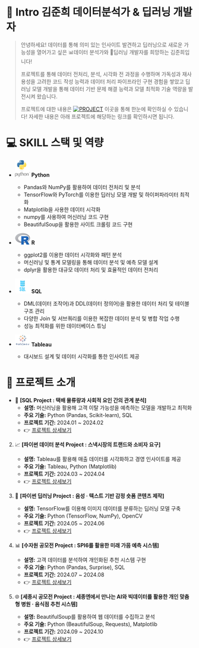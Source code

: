 # 👋 Intro 김준희 데이터분석가 & 딥러닝 개발자

> 안녕하세요! 데이터를 통해 의미 있는 인사이트 발견하고 딥러닝으로 새로운 가능성을 열어가고 싶은 📊데이터 분석가와 🤖딥러닝 개발자를 희망하는 김준희입니다!
>
> 프로젝트를 통해 데이터 전처리, 분석, 시각화 전 과정을 수행하며 가독성과 재사용성을 고려한 코드 작성 능력과 데이터 처리 파이프라인 구현 경험을 쌓았고 딥러닝 모델 개발을 통해 데이터 기반 문제 해결 능력과 모델 최적화 기술 역량을 발전시켜 왔습니다.
> 
> 프로젝트에 대한 내용은 [![PROJECT](https://img.shields.io/badge/PROJECT-green?style=flat-square)](https://github.com/Kim-Jun-Hee/Portfolio_kjh) 이곳을 통해 한눈에 확인하실 수 있습니다!
> 자세한 내용은 아래 프로젝트에 해당하는 링크를 확인하시면 됩니다.

# 💻 SKILL 스택 및 역량

- <img src="python-logo.png" alt="Python" width="40"/> **Python** 
  - Pandas와 NumPy를 활용하여 데이터 전처리 및 분석  
  - TensorFlow와 PyTorch를 이용한 딥러닝 모델 개발 및 하이퍼파라미터 최적화  
  - Matplotlib을 사용한 데이터 시각화
  - numpy를 사용하여 머신러닝 코드 구현
  - BeautifulSoup을 활용한 사이트 크롤링 코드 구현

- <img src="r-logo.png" alt="R" width="40"/> **R**
  - ggplot2를 이용한 데이터 시각화와 패턴 분석
  - 머신러닝 및 통계 모델링을 통해 데이터 분석 및 예측 모델 설계  
  - dplyr을 활용한 대규모 데이터 처리 및 효율적인 데이터 전처리 

- <img src="sql-logo.png" alt="SQL" width="40"/> **SQL**
  - DML(데이터 조작어)과 DDL(데이터 정의어)을 활용한 데이터 처리 및 테이블 구조 관리  
  - 다양한 Join 및 서브쿼리를 이용한 복잡한 데이터 분석 및 병합 작업 수행
  - 성능 최적화를 위한 데이터베이스 튜닝

- <img src="tableau-logo.png" alt="Tableau" width="40"/> **Tableau**
  - 대시보드 설계 및 데이터 시각화를 통한 인사이트 제공  

# 📂 프로젝트 소개

- 🎯 **[SQL Project : 택배 물류량과 사회적 요인 간의 관계 분석]**  
   - **설명:** 머신러닝을 활용해 고객 이탈 가능성을 예측하는 모델을 개발하고 최적화  
   - **주요 기술:** Python (Pandas, Scikit-learn), SQL  
   - **프로젝트 기간:** 2024.01 ~ 2024.02  
   - 👉 [프로젝트 상세보기](https://github.com/Kim-Jun-Hee/project1)

2. 📈 **[파이썬 데이터 분석 Project : 스낵시장의 트랜드와 소비자 요구]**  
   - **설명:** Tableau를 활용해 매출 데이터를 시각화하고 경영 인사이트를 제공  
   - **주요 기술:** Tableau, Python (Matplotlib)  
   - **프로젝트 기간:** 2024.03 ~ 2024.04  
   - 👉 [프로젝트 상세보기](https://github.com/Kim-Jun-Hee/project2)

3. 🤖 **[파이썬 딥러닝 Project : 음성 · 텍스트 기반 감정 숏폼 콘텐츠 제작]**  
   - **설명:** TensorFlow를 이용해 이미지 데이터를 분류하는 딥러닝 모델 구축  
   - **주요 기술:** Python (TensorFlow, NumPy), OpenCV  
   - **프로젝트 기간:** 2024.05 ~ 2024.06  
   - 👉 [프로젝트 상세보기](https://github.com/Kim-Jun-Hee/project3)

4. 📊 **[수자원 공모전 Project : SPI6를 활용한 미래 가뭄 예측 시스템]**  
   - **설명:** 고객 데이터를 분석하여 개인화된 추천 시스템 구현  
   - **주요 기술:** Python (Pandas, Surprise), SQL  
   - **프로젝트 기간:** 2024.07 ~ 2024.08  
   - 👉 [프로젝트 상세보기](https://github.com/Kim-Jun-Hee/project4)

5. 🌐 **[세종시 공모전 Project : 세종엔에서 만나는 AI와 빅데이터를 활용한 개인 맞춤형 병원 · 음식점 추천 시스템]**  
   - **설명:** BeautifulSoup를 활용하여 웹 데이터를 수집하고 분석  
   - **주요 기술:** Python (BeautifulSoup, Requests), Matplotlib  
   - **프로젝트 기간:** 2024.09 ~ 2024.10  
   - 👉 [프로젝트 상세보기](https://github.com/Kim-Jun-Hee/project5)

